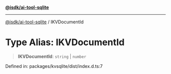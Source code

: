 [**@isdk/ai-tool-sqlite**](../README.md)

***

[@isdk/ai-tool-sqlite](../globals.md) / IKVDocumentId

# Type Alias: IKVDocumentId

> **IKVDocumentId**: `string` \| `number`

Defined in: packages/kvsqlite/dist/index.d.ts:7
